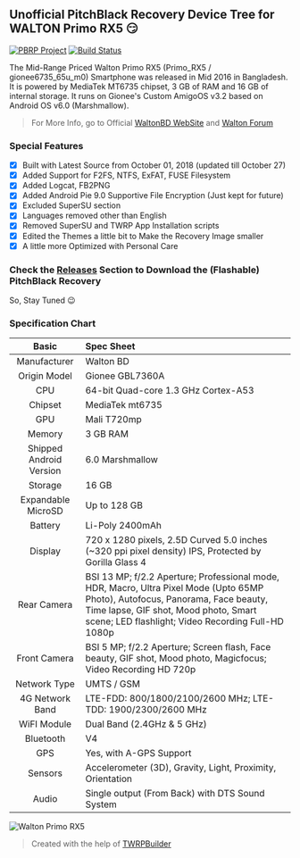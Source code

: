 ## Unofficial PitchBlack Recovery Device Tree for WALTON Primo RX5 :smirk:
[![PBRP Project](https://img.shields.io/badge/PBRP%20Project-On%20Travis%20CI-green.svg)](#)
[![Build Status](https://travis-ci.com/rokibhasansagar/android_device_twrp_WALTON_Primo_RX5.svg?branch=pbrp)](https://travis-ci.com/rokibhasansagar/android_device_twrp_WALTON_Primo_RX5)

The Mid-Range Priced Walton Primo RX5 (Primo_RX5 / gionee6735_65u_m0) Smartphone was released in Mid 2016 in Bangladesh. It is powered by MediaTek MT6735 chipset, 3 GB of RAM and 16 GB of internal storage.
It runs on Gionee's Custom AmigoOS v3.2 based on Android OS v6.0 (Marshmallow).
>For More Info, go to Official [WaltonBD WebSite](http://www.waltonbd.com/index.php?route=product/category&path=24_85) and [Walton Forum](http://www.waltonforum.com/forum/849-walton-primo-rx5/)

### Special Features
- [x] Built with Latest Source from October 01, 2018 (updated till October 27)
- [x] Added Support for F2FS, NTFS, ExFAT, FUSE Filesystem
- [x] Added Logcat, FB2PNG
- [x] Added Android Pie 9.0 Supportive File Encryption (Just kept for future)
- [x] Excluded SuperSU section
- [x] Languages removed other than English
- [x] Removed SuperSU and TWRP App Installation scripts
- [x] Edited the Themes a little bit to Make the Recovery Image smaller
- [x] A little more Optimized with Personal Care

### Check the [Releases](https://github.com/rokibhasansagar/android_device_twrp_WALTON_Primo_RX5/tree/untagged-0a1591617b557370cc8e) Section to Download the (Flashable) PitchBlack Recovery

So, Stay Tuned :wink:

### Specification Chart
Basic         | Spec Sheet
:------------:|:-------------------------
Manufacturer  | Walton BD
Origin Model  | Gionee GBL7360A
CPU           | 64-bit Quad-core 1.3 GHz Cortex-A53
Chipset       | MediaTek mt6735
GPU           | Mali T720mp
Memory        | 3 GB RAM
Shipped Android Version | 6.0 Marshmallow
Storage       | 16 GB
Expandable MicroSD | Up to 128 GB
Battery       | Li-Poly 2400mAh
Display       | 720 x 1280 pixels, 2.5D Curved 5.0 inches (~320 ppi pixel density) IPS, Protected by Gorilla Glass 4
Rear Camera   | BSI 13 MP; f/2.2 Aperture; Professional mode, HDR, Macro, Ultra Pixel Mode (Upto 65MP Photo), Autofocus, Panorama, Face beauty, Time lapse, GIF shot, Mood photo, Smart scene; LED flashlight; Video Recording Full-HD 1080p
Front Camera  | BSI 5 MP; f/2.2 Aperture; Screen flash, Face beauty, GIF shot, Mood photo, Magicfocus; Video Recording HD 720p
Network Type  | UMTS / GSM
4G Network Band | LTE-FDD: 800/1800/2100/2600 MHz; LTE-TDD: 1900/2300/2600 MHz
WiFI Module   | Dual Band (2.4GHz & 5 GHz)
Bluetooth     | V4
GPS           | Yes, with A-GPS Support
Sensors       | Accelerometer (3D), Gravity, Light, Proximity, Orientation
Audio         | Single output (From Back) with DTS Sound System

![Walton Primo RX5](http://productreviewbd.com/mobile-price-in-bangladesh/wp-content/uploads/2017/04/walton-primo-RX5.jpg "Walton Primo RX5")

>Created with the help of [TWRPBuilder](https://twrpbuilder.github.io/)
